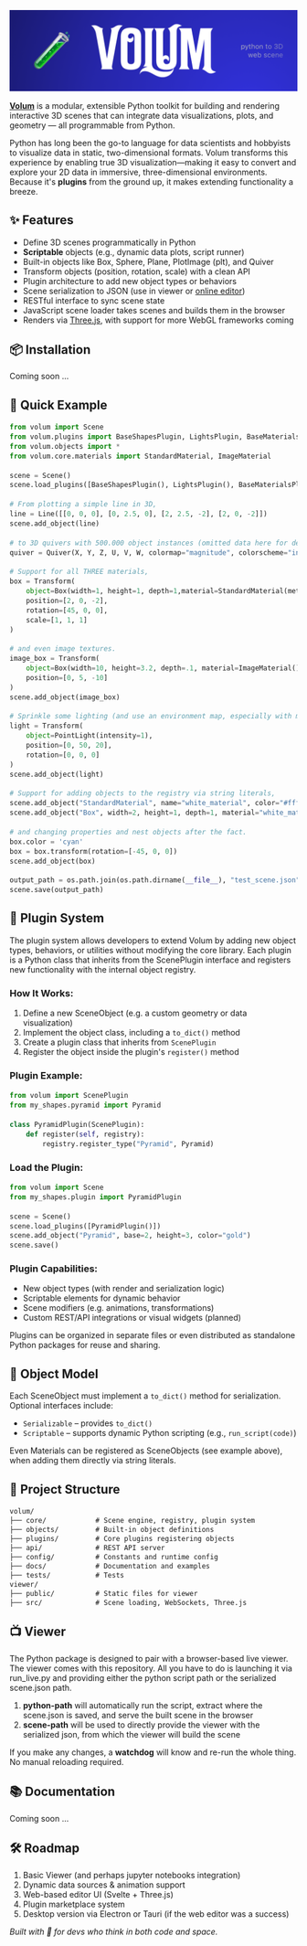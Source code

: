 [![Header](https://github.com/PhilipS01/volum/blob/90af00489989d70374ed29e45c32f310740daca2/docs/static/volum_banner.png)](https://volumeditor.tech/)

[**Volum**](https://volumeditor.tech/) is a modular, extensible Python toolkit for building and rendering interactive 3D scenes that can integrate data visualizations, plots, and geometry — all programmable from Python.

Python has long been the go-to language for data scientists and hobbyists to visualize data in static, two-dimensional formats. Volum transforms this experience by enabling true 3D visualization—making it easy to convert and explore your 2D data in immersive, three-dimensional environments. Because it's **plugins** from the ground up, it makes extending functionality a breeze.

## ✨ Features
- Define 3D scenes programmatically in Python
- **Scriptable** objects (e.g., dynamic data plots, script runner)
- Built-in objects like Box, Sphere, Plane, PlotImage (plt), and Quiver
- Transform objects (position, rotation, scale) with a clean API
- Plugin architecture to add new object types or behaviors
- Scene serialization to JSON (use in viewer or [online editor](https://volumeditor.tech/))
- RESTful interface to sync scene state
- JavaScript scene loader takes scenes and builds them in the browser
- Renders via [Three.js](https://github.com/mrdoob/three.js), with support for more WebGL frameworks coming

## 📦 Installation

Coming soon ...

## 🚀 Quick Example

```python
from volum import Scene
from volum.plugins import BaseShapesPlugin, LightsPlugin, BaseMaterialsPlugin, PlottingPlugin
from volum.objects import *
from volum.core.materials import StandardMaterial, ImageMaterial

scene = Scene()
scene.load_plugins([BaseShapesPlugin(), LightsPlugin(), BaseMaterialsPlugin(), PlottingPlugin()])

# From plotting a simple line in 3D,
line = Line([[0, 0, 0], [0, 2.5, 0], [2, 2.5, -2], [2, 0, -2]])
scene.add_object(line)

# to 3D quivers with 500.000 object instances (omitted data here for demo).
quiver = Quiver(X, Y, Z, U, V, W, colormap="magnitude", colorscheme="inferno")

# Support for all THREE materials,
box = Transform(
    object=Box(width=1, height=1, depth=1,material=StandardMaterial(metalness=1, roughness=0)), 
    position=[2, 0, -2],
    rotation=[45, 0, 0],
    scale=[1, 1, 1]
)

# and even image textures.
image_box = Transform(
    object=Box(width=10, height=3.2, depth=.1, material=ImageMaterial()),
    position=[0, 5, -10]
)
scene.add_object(image_box)

# Sprinkle some lighting (and use an environment map, especially with metal materials).
light = Transform(
    object=PointLight(intensity=1),
    position=[0, 50, 20],
    rotation=[0, 0, 0]
)
scene.add_object(light)

# Support for adding objects to the registry via string literals,
scene.add_object("StandardMaterial", name="white_material", color="#fff")
scene.add_object("Box", width=2, height=1, depth=1, material="white_material")

# and changing properties and nest objects after the fact.
box.color = 'cyan'
box = box.transform(rotation=[-45, 0, 0])
scene.add_object(box)

output_path = os.path.join(os.path.dirname(__file__), "test_scene.json")
scene.save(output_path)
```

## 🔌 Plugin System
The plugin system allows developers to extend Volum by adding new object types, behaviors, or utilities without modifying the core library. Each plugin is a Python class that inherits from the ScenePlugin interface and registers new functionality with the internal object registry.

### How It Works:
1. Define a new SceneObject (e.g. a custom geometry or data visualization)
2. Implement the object class, including a `to_dict()` method
3. Create a plugin class that inherits from `ScenePlugin`
4. Register the object inside the plugin's `register()` method

### Plugin Example:
```python
from volum import ScenePlugin
from my_shapes.pyramid import Pyramid

class PyramidPlugin(ScenePlugin):
    def register(self, registry):
        registry.register_type("Pyramid", Pyramid)
```

### Load the Plugin:
```python
from volum import Scene
from my_shapes.plugin import PyramidPlugin

scene = Scene()
scene.load_plugins([PyramidPlugin()])
scene.add_object("Pyramid", base=2, height=3, color="gold")
scene.save()
```

### Plugin Capabilities:
- New object types (with render and serialization logic)
- Scriptable elements for dynamic behavior
- Scene modifiers (e.g. animations, transformations)
- Custom REST/API integrations or visual widgets (planned)

Plugins can be organized in separate files or even distributed as standalone Python packages for reuse and sharing.

## 🧠 Object Model
Each SceneObject must implement a `to_dict()` method for serialization. Optional interfaces include:
- `Serializable` – provides `to_dict()`
- `Scriptable` – supports dynamic Python scripting (e.g., `run_script(code)`)

Even Materials can be registered as SceneObjects (see example above), when adding them directly via string literals.

## 📁 Project Structure
```
volum/
├── core/            # Scene engine, registry, plugin system
├── objects/         # Built-in object definitions
├── plugins/         # Core plugins registering objects
├── api/             # REST API server
├── config/          # Constants and runtime config
├── docs/            # Documentation and examples
├── tests/           # Tests
viewer/
├── public/          # Static files for viewer
├── src/             # Scene loading, WebSockets, Three.js
```
## 📺 Viewer
The Python package is designed to pair with a browser-based live viewer. The viewer comes with this repository. All you have to do is launching it via run_live.py and providing either the python script path or the serialized scene.json path.
1. **python-path** will automatically run the script, extract where the scene.json is saved, and serve the built scene in the browser
2. **scene-path** will be used to directly provide the viewer with the serialized json, from which the viewer will build the scene

If you make any changes, a **watchdog** will know and re-run the whole thing. No manual reloading required.

## 📚 Documentation
Coming soon ...

## 🛠️ Roadmap
1. Basic Viewer (and perhaps jupyter notebooks integration)
2. Dynamic data sources & animation support
3. Web-based editor UI (Svelte + Three.js)
4. Plugin marketplace system
5. Desktop version via Electron or Tauri (if the web editor was a success)

_Built with 💜 for devs who think in both code and space._
